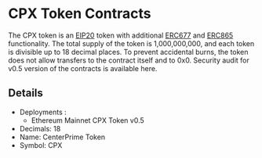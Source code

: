 # CPX Token Contracts
The CPX token is an [EIP20](https://github.com/ethereum/EIPs/blob/master/EIPS/eip-20-token-standard.md) token with additional [ERC677](https://github.com/ethereum/EIPs/issues/677) and [ERC865](https://github.com/ethereum/EIPs/issues/865) functionality.
The total supply of the token is 1,000,000,000, and each token is divisible up to 18 decimal places.
To prevent accidental burns, the token does not allow transfers to the contract itself and to 0x0.
Security audit for v0.5 version of the contracts is available here.

## Details
- Deployments :
  - Ethereum Mainnet CPX Token v0.5
- Decimals: 18
- Name: CenterPrime Token
- Symbol: CPX
